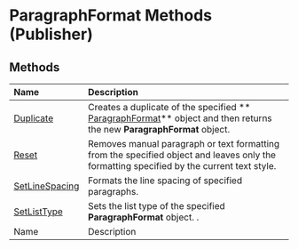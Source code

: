 
# ParagraphFormat Methods (Publisher)

## Methods



|**Name**|**Description**|
|:-----|:-----|
| [Duplicate](83156999-7867-05c2-9e85-4cc0f580ac6e.md)|Creates a duplicate of the specified  ** [ParagraphFormat](0e5b1c20-564e-ef5c-f24d-1143dcaadcd8.md)** object and then returns the new **ParagraphFormat** object.|
| [Reset](8ef5c799-cace-133c-33d3-3454df2c2f24.md)|Removes manual paragraph or text formatting from the specified object and leaves only the formatting specified by the current text style.|
| [SetLineSpacing](32e5b233-8415-2373-7423-18b66df3a5ea.md)|Formats the line spacing of specified paragraphs.|
| [SetListType](6900aac5-fb3f-5813-309c-1422d38c8301.md)|Sets the list type of the specified  **ParagraphFormat** object. .|
|Name|Description|
